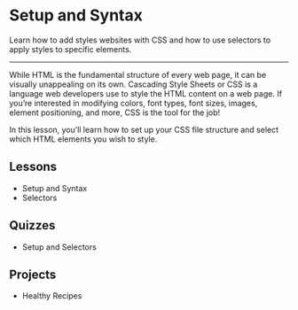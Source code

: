 # Setup and Syntax

Learn how to add styles websites with CSS and how to use selectors to apply styles to specific elements.

----

While HTML is the fundamental structure of every web page, it can be visually unappealing on its own. Cascading Style Sheets or CSS is a language web developers use to style the HTML content on a web page. If you’re interested in modifying colors, font types, font sizes, images, element positioning, and more, CSS is the tool for the job!

In this lesson, you’ll learn how to set up your CSS file structure and select which HTML elements you wish to style.

## Lessons
- Setup and Syntax
- Selectors


## Quizzes
- Setup and Selectors

## Projects
- Healthy Recipes

